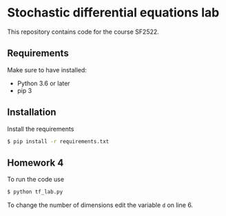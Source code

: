 # Stochastic differential equations lab
This repository contains code for the course SF2522.

## Requirements
Make sure to have installed:

* Python 3.6 or later
* pip 3

## Installation
Install the requirements
```sh
$ pip install -r requirements.txt
```

## Homework 4
To run the code use
```sh
$ python tf_lab.py
```
To change the number of dimensions edit the variable `d` on line 6. 

